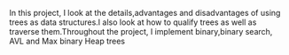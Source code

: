 In this project, I look at the details,advantages and disadvantages of using trees as data structures.I also look at how to qualify trees as well as traverse them.Throughout the project, I implement binary,binary search, AVL and Max binary Heap trees
